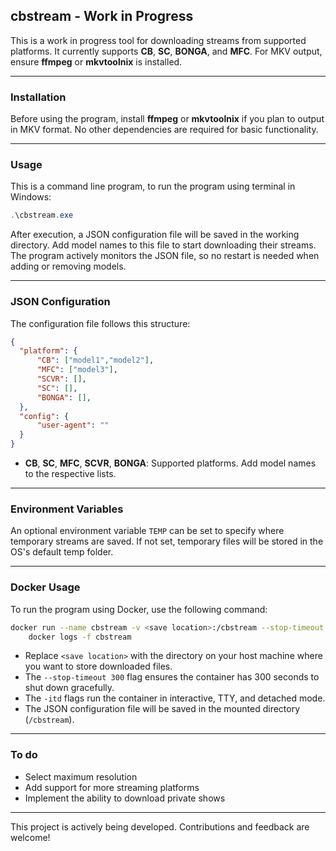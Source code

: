 
## cbstream - Work in Progress

This is a work in progress tool for downloading streams from supported platforms. It currently supports **CB**, **SC**, **BONGA**, and **MFC**. For MKV output, ensure **ffmpeg** or **mkvtoolnix** is installed.

---

### Installation

Before using the program, install **ffmpeg** or **mkvtoolnix** if you plan to output in MKV format. No other dependencies are required for basic functionality.

---

### Usage

This is a command line program, to run the program using terminal in Windows:

```powershell
.\cbstream.exe
```

After execution, a JSON configuration file will be saved in the working directory. Add model names to this file to start downloading their streams. The program actively monitors the JSON file, so no restart is needed when adding or removing models.

---

### JSON Configuration

The configuration file follows this structure:

```json
{
  "platform": {
      "CB": ["model1","model2"],
      "MFC": ["model3"],
      "SCVR": [],
      "SC": [],
      "BONGA": [],
  },
  "config": {
      "user-agent": ""
  }
}
```

- **CB**, **SC**, **MFC**, **SCVR**, **BONGA**: Supported platforms. Add model names to the respective lists.

---

### Environment Variables

An optional environment variable `TEMP` can be set to specify where temporary streams are saved. If not set, temporary files will be stored in the OS's default temp folder.

---

### Docker Usage

To run the program using Docker, use the following command:

```bash
docker run --name cbstream -v <save location>:/cbstream --stop-timeout 300 -itd ghcr.io/baconator696/cbstream:latest && \
    docker logs -f cbstream
```

- Replace `<save location>` with the directory on your host machine where you want to store downloaded files.
- The `--stop-timeout 300` flag ensures the container has 300 seconds to shut down gracefully.
- The `-itd` flags run the container in interactive, TTY, and detached mode.
- The JSON configuration file will be saved in the mounted directory (`/cbstream`).

---

### To do
- Select maximum resolution
- Add support for more streaming platforms
- Implement the ability to download private shows

---

This project is actively being developed. Contributions and feedback are welcome!